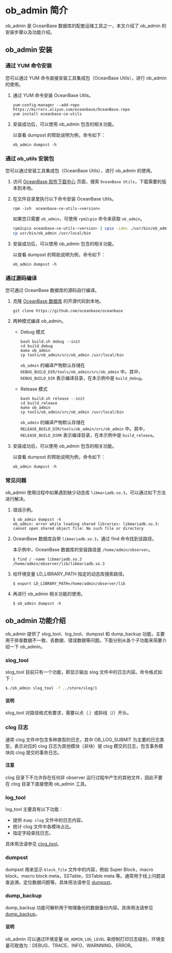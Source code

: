 # ob_admin 简介

ob_admin 是 OceanBase 数据库的配套运维工具之一，本文介绍了 ob_admin 的安装步骤以及功能介绍。

## ob_admin 安装

### 通过 YUM 命令安装

您可以通过 YUM 命令直接安装工具集成包（OceanBase Utils），进行 ob_admin 的使用。

1. 通过 YUM 命令安装 OceanBase Utils。

    ```shell
    yum-config-manager --add-repo https://mirrors.aliyun.com/oceanbase/OceanBase.repo
    yum install oceanbase-ce-utils
    ```

2. 安装成功后，可以使用 ob_admin 包含的相关功能。

   以查看 dumpsst 的帮助说明为例，命令如下：

   ```shell
   ob_admin dumpsst -h
   ```

### 通过 ob_utils 安装包

您可以通过安装工具集成包（OceanBase Utils），进行 ob_admin 的使用。

1. 访问 [OceanBase 软件下载中心](https://www.oceanbase.com/softwarecenter) 页面，搜索 `OceanBase Utils`，下载需要的版本到本地。

2. 在文件目录里执行以下命令安装 OceanBase Utils。

   ```shell
   rpm -ivh  oceanbase-ce-utils-<version>
   ```

   如果您只需要 `ob_admin`，可使用 `rpm2cpio` 命令来获取 `ob_admin`。

   ```bash
   rpm2cpio oceanbase-ce-utils-<version> | cpio -idmv ./usr/bin/ob_admin
   cp usr/bin/ob_admin /usr/local/bin
   ```

3. 安装成功后，可以使用 ob_admin 包含的相关功能。

   以查看 dumpsst 的帮助说明为例，命令如下：

   ```shell
   ob_admin dumpsst -h
   ```

### 通过源码编译

您可通过 OceanBase 数据库的源码自行编译。

1. 克隆 [OceanBase 数据库](https://github.com/oceanbase/oceanbase) 的开源代码到本地。

    ```shell
    git clone https://github.com/oceanbase/oceanbase
    ```

2. 两种模式编译 ob_admin。

    * Debug 模式

      ```shell
      bash build.sh debug --init
      cd build_debug
      make ob_admin
      cp tools/ob_admin/src/ob_admin /usr/local/bin
      ```

      `ob_admin` 的编译产物默认存储在 `DEBUG_BUILD_DIR/tools/ob_admin/src/ob_admin` 中。其中，`DEBUG_BUILD_DIR` 表示编译目录，在本示例中是 `build_debug`。

    * Release 模式

      ```shell
      bash build.sh release --init
      cd build_release
      make ob_admin
      cp tools/ob_admin/src/ob_admin /usr/local/bin
      ```

      `ob_admin` 的编译产物默认存储在 `RELEASE_BUILD_DIR/tools/ob_admin/src/ob_admin` 中。其中，`RELEASE_BUILD_DIRR` 表示编译目录，在本示例中是 `build_release`。

3. 安装成功后，可以使用 ob_admin 包含的相关功能。

   以查看 dumpsst 的帮助说明为例，命令如下：

   ```shell
   ob_admin dumpsst -h
   ```

### 常见问题

ob_admin 使用过程中如果遇到缺少动态库 `libmariadb.so.3`，可以通过如下方法进行解决。

1. 错误示例。

    ```shell
    $ ob_admin dumpsst -h
    ob_admin: error while loading shared libraries: libmariadb.so.3: cannot open shared object file: No such file or directory
    ```

2. OceanBase 数据库自带 `libmariadb.so.3`，通过 find 命令找到该路径。

   本示例中，OceanBase 数据库的安装路径是 `/home/admin/observer`。

    ```shell
    $ find / -name libmariadb.so.3
    /home/admin/observer/lib/libmariadb.so.3
    ```

3. 给环境变量 LD_LIBRARY_PATH 指定的动态库搜索路径。

    ```shell
    $ export LD_LIBRARY_PATH=/home/admin/observer/lib
    ```

4. 再进行 ob_admin 相关功能的使用。

    ```shell
    $ ob_admin dumpsst -h
    ```

## ob_admin 功能介绍

ob_admin 提供了 slog_tool、log_tool、dumpsst 和 dump_backup 功能，主要用于排查数据不一致、丢数据、错误数据等问题。下面分别从各个子功能来简要介绍一下 ob_admin。

### slog_tool

slog_tool 目前只有一个功能，即显示输出 slog 文件中的日志内容。命令格式如下：

```bash
$./ob_admin slog_tool -f ../store/slog/1
```

  <main id="notice" type='explain'>
    <h4>说明</h4>
    <p>slog_tool 对路径格式有要求，需要以点（.）或斜线（/）开头。</p>
  </main>

### clog 日志

通常 clog 文件中包含多种类型的日志，其中 OB_LOG_SUBMIT 为主要的日志类型，表示对应的 clog 日志为其他模块（非块）提 clog 模交的日志，包含事务模块向 clog 提交的事务日志。

  <main id="notice" type='notice'>
    <h4>注意</h4>
    <p>clog 目录下不允许存在任何非 observer 运行过程中产生的其他文件，因此不要在 clog 目录下直接使用 ob_admin 工具。</p>
  </main>

### log_tool

log_tool 主要具有以下功能：

* 提供 `dump clog` 文件中的日志内容。
* 统计 clog 文件中各模块占比。
* 指定字段查找日志。

具体用法请参见 [clog_tool](300.clog/300.clog-tool.md)。

### dumpsst

dumpsst 用来显示 `block_file` 文件中的内容，例如 Super Block，macro block，macro block meta，SSTable，SSTable meta 等。通常用于线上问题调查追溯，定位数据问题等。具体用法请参见 [dumpsst](../200.ob-admin/500.dumpsst.md)。

### dump_backup

dump_backup 功能可解析用于物理备份的数据备份内容。具体用法请参见 [dump_backup](../200.ob-admin/600.dump-backup.md)。

  <main id="notice" type='explain'>
    <h4>说明</h4>
    <p>ob_admin 可以通过环境变量 <code>OB_ADMIN_LOG_LEVEL</code> 来控制打印日志级别，环境变量可取值为：DEBUG、TRACE、INFO、WARNNING、ERROR。</p>
  </main>
